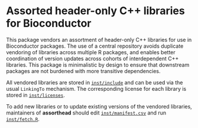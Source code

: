 # Assorted header-only C++ libraries for Bioconductor

This package vendors an assortment of header-only C++ libraries for use in Bioconductor packages. 
The use of a central repository avoids duplicate vendoring of libraries across multiple R packages,
and enables better coordination of version updates across cohorts of interdependent C++ libraries.
This package is minimalistic by design to ensure that downstream packages are not burdened with more transitive dependencies.

All vendored libraries are stored in [`inst/include`](inst/include) and can be used via the usual `LinkingTo` mechanism.
The corresponding license for each library is stored in [`inst/licenses`](inst/licenses).

To add new libraries or to update existing versions of the vendored libraries,
maintainers of **assorthead** should edit [`inst/manifest.csv`](inst/manifest.csv) and run [`inst/fetch.R`](inst/fetch.R). 
